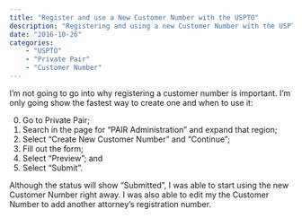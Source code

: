 ```yaml
---
title: "Register and use a New Customer Number with the USPTO"
description: "Registering and using a new Customer Number with the USPTO."
date: "2016-10-26"
categories: 
    - "USPTO"
    - "Private Pair"
    - "Customer Number"
---
```


I’m not going to go into why registering a customer number is important. I’m only going show the fastest way to create one and when to use it:

0. Go to Private Pair;
0. Search in the page for “PAIR Administration” and expand that region;
0. Select “Create New Customer Number” and “Continue”;
0. Fill out the form;
0. Select “Preview”; and
0. Select “Submit”.

Although the status will show “Submitted”, I was able to start using the new Customer Number right away. I was also able to edit my the Customer Number to add another attorney’s registration number.